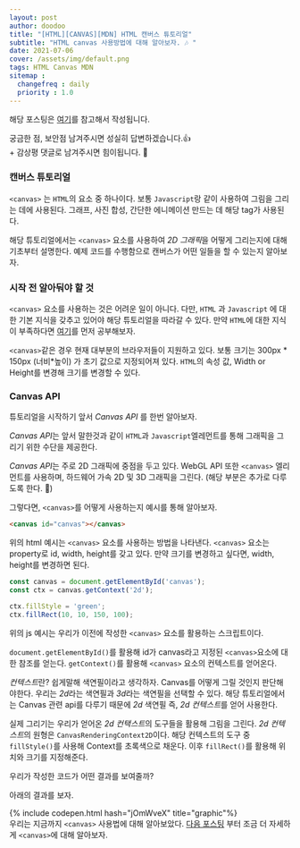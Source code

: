 ```yaml
---
layout: post
author: doodoo
title: "[HTML][CANVAS][MDN] HTML 캔버스 튜토리얼"
subtitle: "HTML canvas 사용방법에 대해 알아보자. 🎶 "
date: 2021-07-06
cover: /assets/img/default.png
tags: HTML Canvas MDN
sitemap :
  changefreq : daily
  priority : 1.0
---
```

해당 포스팅은 [여기](https://developer.mozilla.org/ko/docs/Web/API/Canvas_API/Tutorial)를 참고해서 작성됩니다.

궁금한 점, 보안점 남겨주시면 성실히 답변하겠습니다.👍 <br>
\+ 감상평 댓글로 남겨주시면 힘이됩니다. 🙇


### 캔버스 튜토리얼
`<canvas>` 는 `HTML`의 요소 중 하나이다. 보통 `Javascript`랑 같이 사용하여 그림을 그리는 데에 사용된다. 그래프, 사진 합성, 간단한 에니메이션 만드는 데 해당 tag가 사용된다.

해당 튜토리얼에서는 `<canvas>` 요소를 사용하여 *2D 그래픽*을 어떻게 그리는지에 대해 기초부터 설명한다. 예제 코드를 수행함으로 캔버스가 어떤 일들을 할 수 있는지 알아보자.

### 시작 전 알아둬야 할 것
`<canvas>` 요소를 사용하는 것은 어려운 일이 아니다. 다만, `HTML` 과 `Javascript` 에 대한 기본 지식을 갖추고 있어야 해당 튜토리얼을 따라갈 수 있다. 만약 `HTML`에 대한 지식이 부족하다면 [여기](https://developer.mozilla.org/ko/docs/Learn/HTML)를 먼저 공부해보자.

`<canvas>`같은 경우 현재 대부분의 브라우저들이 지원하고 있다. 보통 크기는 300px \* 150px (너비\*높이) 가 초기 값으로 지정되어져 있다. `HTML`의 속성 값, Width or Height를 변경해 크기를 변경할 수 있다.

### Canvas API
튜토리얼을 시작하기 앞서 *Canvas API* 를 한번 알아보자.

*Canvas API*는 앞서 말한것과 같이 `HTML`과 `Javascript`엘레먼트를 통해 그래픽을 그리기 위한 수단을 제공한다.

*Canvas API*는 주로 2D 그래픽에 중점을 두고 있다. WebGL API 또한 `<canvas>` 엘리먼트를 사용하며, 하드웨어 가속 2D 및 3D 그래픽을 그린다. (해당 부분은 추가로 다루도록 한다. 💪)

그렇다면, `<canvas>`를 어떻게 사용하는지 예시를 통해 알아보자.

```html
<canvas id="canvas"></canvas>
```

위의 html 예시는  `<canvas>` 요소를 사용하는 방법을 나타낸다. `<canvas>` 요소는 property로 id, width, height를 갖고 있다. 만약 크기를 변경하고 싶다면, width, height를 변경하면 된다.

```js
const canvas = document.getElementById('canvas');
const ctx = canvas.getContext('2d');

ctx.fillStyle = 'green';
ctx.fillRect(10, 10, 150, 100);
```

위의 js 예시는 우리가 이전에 작성한 `<canvas>` 요소를 활용하는 스크립트이다.

`document.getElementById()`를 활용해 id가 canvas라고 지정된 `<canvas>`요소에 대한 참조를 얻는다. `getContext()`를 활용해 `<canvas>` 요소의 컨텍스트를 얻어온다.

*컨텍스트*란? 쉽게말해 색연필이라고 생각하자. Canvas를 어떻게 그릴 것인지 판단해야한다. 우리는 *2d*라는 색연필과 *3d*라는 색연필을 선택할 수 있다. 해당 튜토리얼에서는 Canvas 관련 api를 다루기 때문에 *2d* 색연필 즉, *2d 컨텍스트*를 얻어 사용한다.

실제 그리기는 우리가 얻어온 *2d 컨택스트*의 도구들을 활용해 그림을 그린다. *2d 컨텍스트*의 원형은 `CanvasRenderingContext2D`이다. 해당 컨텍스트의 도구 중 `fillStyle()`를 사용해 Context를 초록색으로 채운다. 이후 `fillRect()`를 활용해 위치와 크기를 지정해준다.

우리가 작성한 코드가 어떤 결과를 보여줄까?

아래의 결과를 보자.

{% include codepen.html hash="jOmWveX" title="graphic"%}
<br>
우리는 지금까지 `<canvas>` 사용법에 대해 알아보았다. [다음 포스팅](http://localhost:4000/2021/07/08/canvas_2.html) 부터 조금 더 자세하게 `<canvas>`에 대해 알아보자.
